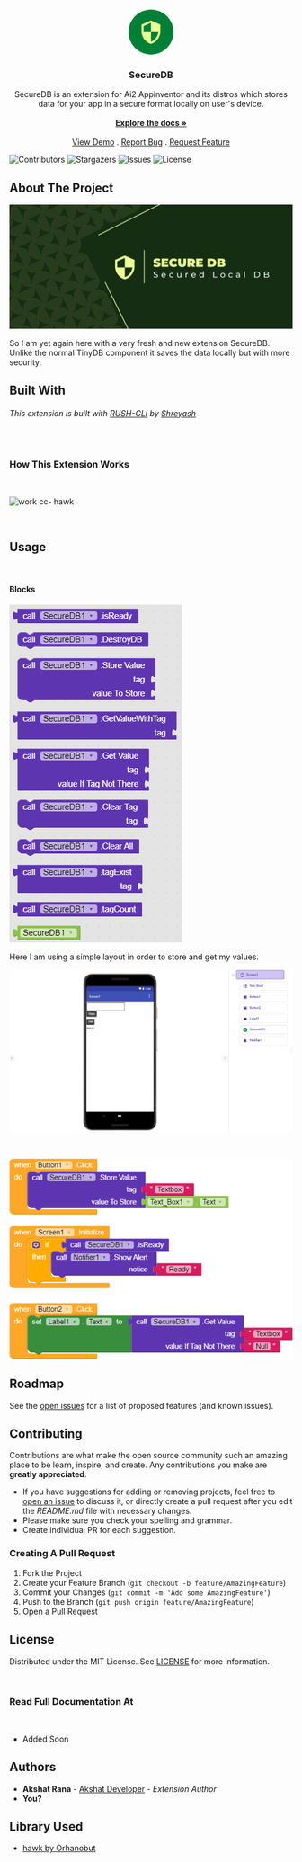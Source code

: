 <br/>
<p align="center">
  <a href="https://github.com/AkshatDeveloper06/SecureDB">
    <img src="https://github.com/AkshatDeveloper06/SecureDB/blob/master/images/logo.png?raw=true" alt="Logo" width="80" height="80">
  </a>

<h3 align="center">SecureDB</h3>

  <p align="center">
    SecureDB is an extension for Ai2 Appinventor and its distros which stores data for your app in a secure format locally on user's device.
    <br/>
    <br/>
    <a href="https://github.com/AkshatDeveloper06/SecureDB"><strong>Explore the docs »</strong></a>
    <br/>
    <br/>
    <a href="https://github.com/AkshatDeveloper06/SecureDB">View Demo</a>
    .
    <a href="https://github.com/AkshatDeveloper06/SecureDB/issues">Report Bug</a>
    .
    <a href="https://github.com/AkshatDeveloper06/SecureDB/issues">Request Feature</a>
  </p>


![Contributors](https://img.shields.io/github/contributors/AkshatDeveloper06/SecureDB?color=dark-green) ![Stargazers](https://img.shields.io/github/stars/AkshatDeveloper06/SecureDB?style=social) ![Issues](https://img.shields.io/github/issues/AkshatDeveloper06/SecureDB) ![License](https://img.shields.io/github/license/AkshatDeveloper06/SecureDB)

## About The Project

![Screen Shot](https://github.com/AkshatDeveloper06/SecureDB/blob/master/images/banner.png?raw=true)

So I am yet again here with a very fresh and new extension SecureDB. Unlike the normal TinyDB component it saves the data locally but with more security.

## Built With

###### This extension is built with [RUSH-CLI](https://github.com/shreyashsaitwal/rush-cli) by [Shreyash](https://github.com/shreyashsaitwal/)

<br>

### How This Extension Works

<br>

![work](https://raw.githubusercontent.com/orhanobut/hawk/master/art/how-hawk-works.png)
cc- hawk

<br>

## Usage

<br>

#### Blocks

![blocks](https://github.com/AkshatDeveloper06/SecureDB/blob/master/images/image_2022-09-23_181328504.png?raw=true)

Here I am using a simple layout in order to store and get my values.
<br>

![usage](https://github.com/AkshatDeveloper06/SecureDB/blob/master/images/image_2022-09-23_171247813.png?raw=true)

<br>

![usageblocks](https://github.com/AkshatDeveloper06/SecureDB/blob/master/images/usage.png?raw=true)

## Roadmap

See the [open issues](https://github.com/AkshatDeveloper06/SecureDB/issues) for a list of proposed features (and known issues).

## Contributing

Contributions are what make the open source community such an amazing place to be learn, inspire, and create. Any contributions you make are **greatly appreciated**.
* If you have suggestions for adding or removing projects, feel free to [open an issue](https://github.com/AkshatDeveloper06/SecureDB/issues/new) to discuss it, or directly create a pull request after you edit the *README.md* file with necessary changes.
* Please make sure you check your spelling and grammar.
* Create individual PR for each suggestion.

### Creating A Pull Request

1. Fork the Project
2. Create your Feature Branch (`git checkout -b feature/AmazingFeature`)
3. Commit your Changes (`git commit -m 'Add some AmazingFeature'`)
4. Push to the Branch (`git push origin feature/AmazingFeature`)
5. Open a Pull Request

## License

Distributed under the MIT License. See [LICENSE](https://github.com/AkshatDeveloper06/SecureDB/blob/main/LICENSE.md) for more information.

<br>

### Read Full Documentation At

<br>

- Added Soon

## Authors

* **Akshat Rana** - [Akshat Developer](https://github.com/AkshatDeveloper) - *Extension Author*
* **You?**

## Library Used

* [hawk by Orhanobut](https://github.com/orhanobut/hawk)
